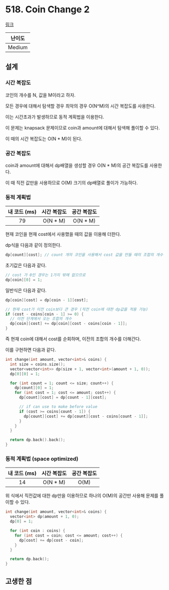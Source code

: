 # 518. Coin Change 2

[링크](https://leetcode.com/problems/coin-change-2/)

| 난이도 |
| :----: |
| Medium |

## 설계

### 시간 복잡도

코인의 개수를 N, 값을 M이라고 하자.

모든 경우에 대해서 탐색할 경우 최악의 경우 O(N^M)의 시간 복잡도를 사용한다.

이는 시간초과가 발생하므로 동적 계획법을 이용한다.

이 문제는 knapsack 문제이므로 coin과 amount에 대해서 탐색해 풀이할 수 있다.

이 때의 시간 복잡도는 O(N \* M)이 된다.

### 공간 복잡도

coin과 amount에 대해서 dp배열을 생성할 경우 O(N \* M)의 공간 복잡도를 사용한다.

이 때 직전 값만을 사용하므로 O(M) 크기의 dp배열로 풀이가 가능하다.

### 동적 계획법

| 내 코드 (ms) | 시간 복잡도 | 공간 복잡도 |
| :----------: | :---------: | :---------: |
|      79      |  O(N \* M)  |  O(N \* M)  |

현재 코인을 현재 cost에서 사용했을 때의 값을 이용해 더한다.

dp식을 다음과 같이 정의한다.

```cpp
dp[count][cost]; // count 개의 코인을 사용해서 cost 값을 만들 때의 조합의 개수
```

초기값은 다음과 같다.

```cpp
// cost 가 0인 경우는 1가지 밖에 없으므로
dp[coin][0] = 1;
```

일반식은 다음과 같다.

```cpp
dp[coin][cost] = dp[coin - 1][cost];

// 현재 cost가 이전 coin보다 큰 경우 (직전 coin에 대한 dp값을 적용 가능)
if (cost - coins[coin - 1] >= 0) {
  // 이전 단계에서 오는 조합의 개수
  dp[coin][cost] += dp[coin][cost - coins[coin - 1]];
}
```

즉 현재 coin에 대해서 cost를 순회하며, 이전의 조합의 개수를 더해간다.

이를 구현하면 다음과 같다.

```cpp
int change(int amount, vector<int>& coins) {
  int size = coins.size();
  vector<vector<int>> dp(size + 1, vector<int>(amount + 1, 0));
  dp[0][0] = 1;

  for (int count = 1; count <= size; count++) {
    dp[count][0] = 1;
    for (int cost = 1; cost <= amount; cost++) {
      dp[count][cost] = dp[count - 1][cost];

      // if can use to make before value
      if (cost >= coins[count - 1]) {
        dp[count][cost] += dp[count][cost - coins[count - 1]];
      }
    }
  }

  return dp.back().back();
}
```

### 동적 계획법 (space optimized)

| 내 코드 (ms) | 시간 복잡도 | 공간 복잡도 |
| :----------: | :---------: | :---------: |
|      14      |  O(N \* M)  |    O(M)     |

위 식에서 직전값에 대한 dp만을 이용하므로 하나의 O(M)의 공간만 사용해 문제를 풀이할 수 있다.

```cpp
int change(int amount, vector<int>& coins) {
  vector<int> dp(amount + 1, 0);
  dp[0] = 1;

  for (int coin : coins) {
    for (int cost = coin; cost <= amount; cost++) {
      dp[cost] += dp[cost - coin];
    }
  }

  return dp.back();
}
```

## 고생한 점
